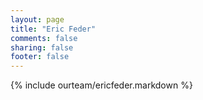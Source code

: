 ```yaml
---
layout: page
title: "Eric Feder"
comments: false
sharing: false
footer: false
---
```

{% include ourteam/ericfeder.markdown %}
